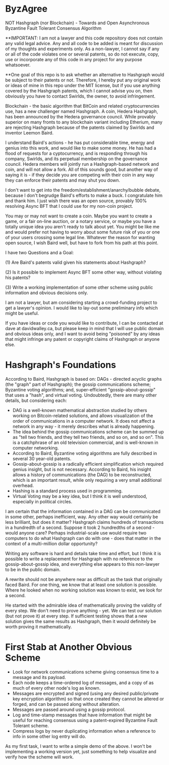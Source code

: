 # ByzAgree
NOT Hashgraph (nor Blockchain) - Towards and Open Asynchronous Byzantine Fault Tolerant Consensus Algorithm

**IMPORTANT: I am not a lawyer and this code repository does not contain any valid legal advice. Any and all code to be added is meant for discussion of my thoughts and experiments only. As a non-lawyer, I cannot say if any or all of the code violates one or several patents, so do not execute, copy, use or incorporate any of this code in any project for any purpose whatsoever.

**One goal of this repo is to ask whether an alternative to Hashgraph would be subject to their patents or not. Therefore, I hereby put any original work or ideas of mine in this repo under the MIT license, but if you use anything covered by the Hashgraph patents, which I cannot advise you on, then obviously you have to contact Swirlds, the owner, to avoid infringement.


Blockchain - the basic algorithm that BitCoin and related cryptocurrencies use, has a new challenger named Hashgraph. A coin, Hedera Hashgraph, has been announced by the Hedera governance council. While provably superior on many fronts to any blockchain variant including Etherium, many are rejecting Hashgraph because of the patents claimed by Swirlds and inventor Leemon Baird.

I understand Baird's actions - he has put considerable time, energy and genius into this work, and would like to make some money. He has had a flood of requests for a cyptocurrency, and is responding through his company, Swirlds, and its perpetual membership on the governance council. Hedera members will jointly run a Hashgraph-based network and coin, and will not allow a fork. All of this sounds good, but another way of saying it is - if they decide you are competing with their coin in any way they can enforce their patents and may shut you down.

I don't want to get into the freedom/establishment/anarchy/bubble debate, because I don't begrudge Baird's efforts to make a buck. I congratulate him and thank him. I just wish there was an open source, provably 100% resolving Async BFT that I could use for my non-coin project.

You may or may not want to create a coin. Maybe you want to create a game, or a fair on-line auction, or a notary service, or maybe you have a totally unique idea you aren't ready to talk about yet. You might be like me and would prefer not having to worry about some future risk of you or one of your users crossing some legal line. Whatever the reason for wanting open source, I wish Baird well, but have to fork from his path at this point.

I have two Questions and a Goal:

(1) Are Baird's patents valid given his statements about Hashgraph? 

(2) Is it possible to implement Async BFT some other way, without violating his patents?

(3) Write a working implementation of some other scheme using public information and obvious decisions only.

I am not a lawyer, but am considering starting a crowd-funding project to get a lawyer's opinion. I would like to lay-out some preliminary info which might be useful.

If you have ideas or code you would like to contribute, I can be contacted at dave at davidwalley.ca, but please keep in mind that I will use public domain and obvious ideas only, and I want to avoid being "poisoned" by any ideas that might infringe any patent or copyright claims of Hashgraph or anyone else.

# Hashgraph's Foundations

According to Baird, Hashgraph is based on: DAGs - directed acyclic graphs (the "graph" part of Hashgraph); the gossip communications scheme; Byzantine voting algorithms; and, super-efficient "gossip-about-gossip" that uses a "hash", and virtual voting.  Undoubtedly, there are many other details, but considering each:
- DAG is a well-known mathematical abstraction studied by others working on Bitcoin-related solutions, and allows visualization of the order of communications in a computer network. It does not affect a network in any way -  it merely describes what is already happening.
- The idea behind the gossip communications scheme can be summed up as "tell two friends, and they tell two friends, and so on, and so on".  This is a catchphrase of an old television commercial, and is well-known in computer networking.
- According to Baird, Byzantine voting algorithms are fully described in several 30 year-old patents.
- Gossip-about-gossip is a radically efficient simplification which required genius insight, but is not necessary. According to Baird, his insight allows a history of communications (the DAG) to be reconstructed, which is an important result, while only requiring a very small additional overhead.
- Hashing is a standard process used in programming.
- Virtual Voting may be a key idea, but I think it is well understood, especially in political circles.

I am certain that the information contained in a DAG can be communicated in some other, perhaps inefficient, way. Any other way would certainly be less brilliant, but does it matter? Hashgraph claims hundreds of transactions in a hundredth of a second.  Suppose it took 2 hundredths of a second - would anyone care? Perhaps industrial-scale use would require two computers to do what Hashgraph can do with one - does that matter in the context of a multi-million dollar opportunity?

Writing any software is hard and details take time and effort, but I think it is possible to write a replacement for Hashgraph with no reference to the gossip-about-gossip idea, and everything else appears to this non-lawyer to be in the public domain.

A rewrite should not be anywhere near as difficult as the task that originally faced Baird. For one thing, we know that at least one solution is possible. Where he looked when no working solution was known to exist, we look for a second.

He started with the admirable idea of mathematically proving the validity of every step. We don't need to prove anything - yet. We can test our solution (but not prove it) at every step.  If sufficient testing shows that a new solution gives the same results as Hashgraph, then it would definitely be worth proving it mathematically.

# First Stab at Another Obvious Scheme
- Look for network communications scheme giving consensus time to a message and its payload.
- Each node keeps a time-ordered log of messages, and a copy of as much of every other node's log as known.
- Messages are encrypted and signed (using any desired public/private key encryption algorithm) so that once created they cannot be altered or forged, and can be passed along without alteration.
- Messages are passed around using a gossip protocol.
- Log and time-stamp messages that have information that might be useful for reaching consensus using a patent-expired Byzantine Fault Tolerant scheme.
- Compress logs by never duplicating information when a reference to info in some other log entry will do.

As my first task, I want to write a simple demo of the above. I won't be implementing a working version yet, just something to help visualize and verify how the scheme will work.


